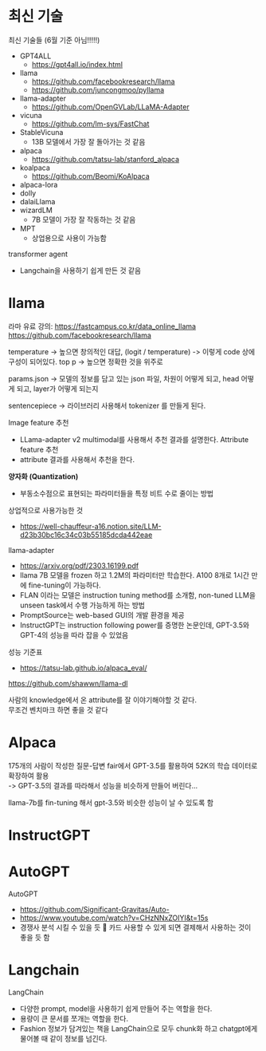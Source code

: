 
# 최신 기술
최신 기술들  (6월 기준 아님!!!!!)     
- GPT4ALL
	- https://gpt4all.io/index.html
- llama
	- https://github.com/facebookresearch/llama
	- https://github.com/juncongmoo/pyllama
- llama-adapter
	- https://github.com/OpenGVLab/LLaMA-Adapter
- vicuna
	- https://github.com/lm-sys/FastChat
- StableVicuna
	- 13B 모델에서 가장 잘 돌아가는 것 같음
- alpaca
	- https://github.com/tatsu-lab/stanford_alpaca
- koalpaca
	- https://github.com/Beomi/KoAlpaca
- alpaca-lora
- dolly
- dalaiLlama
- wizardLM
	- 7B 모델이 가장 잘 작동하는 것 같음
- MPT
	- 상업용으로 사용이 가능함

transformer agent
- Langchain을 사용하기 쉽게 만든 것 같음


# llama

라마 유료 강의: https://fastcampus.co.kr/data_online_llama
https://github.com/facebookresearch/llama

temperature -> 높으면 창의적인 대답, (logit / temperature) -> 이렇게 code 상에 구성이 되어있다. 
top p -> 높으면 정확한 것을 위주로

params.json -> 모델의 정보를 담고 있는 json 파일, 차원이 어떻게 되고, head 어떻게 되고, layer가 어떻게 되는지 

sentencepiece -> 라이브러리 사용해서 tokenizer 를 만들게 된다.


Image feature 추천
- LLama-adapter v2 multimodal를 사용해서 추천 결과를 설명한다.
Attribute feature 추천
- attribute 결과를 사용해서 추천을 한다. 

**양자화 (Quantization)**
- 부동소수점으로 표현되는 파라미터들을 특정 비트 수로 줄이는 방법

상업적으로 사용가능한 것
- https://well-chauffeur-a16.notion.site/LLM-d23b30bc16c34c03b55185dcda442eae

llama-adapter
- https://arxiv.org/pdf/2303.16199.pdf
- llama 7B 모델을 frozen 하고 1.2M의 파라미터만 학습한다. A100 8개로 1시간 만에 fine-tuning이 가능하다. 
- FLAN 이라는 모델은 instruction tuning method를 소개함, non-tuned LLM을 unseen task에서 수행 가능하게 하는 방법
- PromptSource는 web-based GUI의 개발 환경을 제공
- InstructGPT는 instruction following power를 증명한 논문인데, GPT-3.5와 GPT-4의 성능을 따라 잡을 수 있었음 

성능 기준표
- https://tatsu-lab.github.io/alpaca_eval/


https://github.com/shawwn/llama-dl

사람의 knowledge에서 온 attribute를 잘 이야기해야할 것 같다.    
무조건 벤치마크 하면 좋을 것 같다       

# Alpaca

175개의 사람이 작성한 질문-답변 fair에서 GPT-3.5를 활용하여 52K의 학습 데이터로 확장하여 활용   
-> GPT-3.5의 결과를 따라해서 성능을 비슷하게 만들어 버린다...    

llama-7b를 fin-tuning 해서 gpt-3.5와 비슷한 성능이 날 수 있도록 함    

# InstructGPT



# AutoGPT

AutoGPT
- https://github.com/Significant-Gravitas/Auto-
- https://www.youtube.com/watch?v=CHzNNxZOIYI&t=15s
- 경쟁사 분석 시킬 수 있을 듯

카드 사용할 수 있게 되면 결제해서 사용하는 것이 좋을 듯 함


# Langchain

LangChain
- 다양한 prompt, model을 사용하기 쉽게 만들어 주는 역할을 한다. 
- 용량이 큰 문서를 쪼개는 역할을 한다. 
- Fashion 정보가 담겨있는 책을 LangChain으로 모두 chunk화 하고 chatgpt에게 물어볼 때 같이 정보를 넘긴다. 
